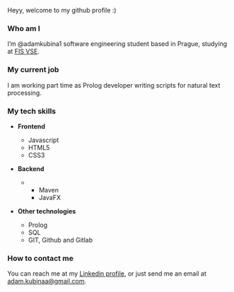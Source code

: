 Heyy, welcome to my github profile :)

### Who am I
I’m @adamkubina1 software engineering student based in Prague, studying at <a href="https://fis.vse.cz/" target="_blank">FIS VSE</a>.

### My current job
I am working part time as Prolog developer writing scripts for natural text processing.

### My tech skills
<ul>
  <li>
    <p><b>Frontend</b></p>
    <ul>
      <li>Javascript</li>
      <li>HTML5</li>
      <li>CSS3</li>
    </ul>
  </li>
  <li>
    <p><b>Backend</b></p>
    <ul>
      <li>
        <ul>
            <li>Maven</li>
            <li>JavaFX</li>
        </ul>
      </li>
    </ul>
  </li>
  <li>
    <p><b>Other technologies</b></p>
    <ul>
      <li>Prolog</li>
      <li>SQL</li>
      <li>GIT, Github and Gitlab</li>
    </ul>
  </li>
</ul>

### How to contact me
You can reach me at my <a href="https://www.linkedin.com/in/adam-kubina-dev/" target="_blank">Linkedin profile</a>,
or just send me an email at adam.kubinaa@gmail.com.

